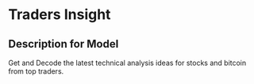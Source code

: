 # Traders Insight

## Description for Model

Get and Decode the latest technical analysis ideas for stocks and bitcoin from top traders.

